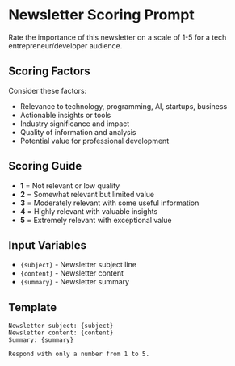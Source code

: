 # Newsletter Scoring Prompt

Rate the importance of this newsletter on a scale of 1-5 for a tech entrepreneur/developer audience.

## Scoring Factors

Consider these factors:
- Relevance to technology, programming, AI, startups, business
- Actionable insights or tools
- Industry significance and impact
- Quality of information and analysis
- Potential value for professional development

## Scoring Guide

- **1** = Not relevant or low quality
- **2** = Somewhat relevant but limited value
- **3** = Moderately relevant with some useful information
- **4** = Highly relevant with valuable insights
- **5** = Extremely relevant with exceptional value

## Input Variables

- `{subject}` - Newsletter subject line
- `{content}` - Newsletter content
- `{summary}` - Newsletter summary

## Template

```
Newsletter subject: {subject}
Newsletter content: {content}
Summary: {summary}

Respond with only a number from 1 to 5.
```
